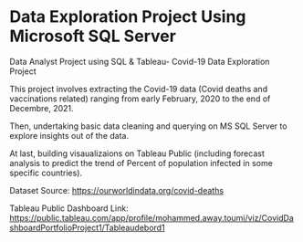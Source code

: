 # Data Exploration Project Using Microsoft SQL Server
Data Analyst Project using SQL & Tableau- Covid-19 Data Exploration Project

This project involves extracting the Covid-19 data (Covid deaths and vaccinations related) ranging from early February, 2020 to the end of Decembre, 2021.

Then, undertaking basic data cleaning and querying on MS SQL Server to explore insights out of the data.

At last, building visaualizaions on Tableau Public (including forecast analysis to predict the trend of Percent of population infected in some specific countries).

Dataset Source: https://ourworldindata.org/covid-deaths

Tableau Public Dashboard Link: https://public.tableau.com/app/profile/mohammed.away.toumi/viz/CovidDashboardPortfolioProject1/Tableaudebord1

